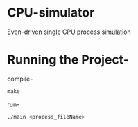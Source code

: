 # CPU-simulator
  Even-driven single CPU process simulation

# Running the Project-
  compile-
    
    make
  
  run-
    
    ./main <process_fileName>
   
